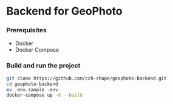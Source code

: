 # Backend for GeoPhoto

### Prerequisites
* Docker
* Docker Compose

### Build and run the project
  ```sh
  git clone https://github.com/cch-shape/geophoto-backend.git
  cd geophoto-backend
  mv .env.sample .env
  docker-compose up -d --build
  ```